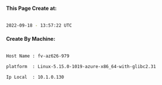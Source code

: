 
   
#### This Page Create at:

```bash

2022-09-18 - 13:57:22 UTC

```

#### Create By Machine:

```bash

Host Name : fv-az626-979

platform  : Linux-5.15.0-1019-azure-x86_64-with-glibc2.31

Ip Local  : 10.1.0.130

```

